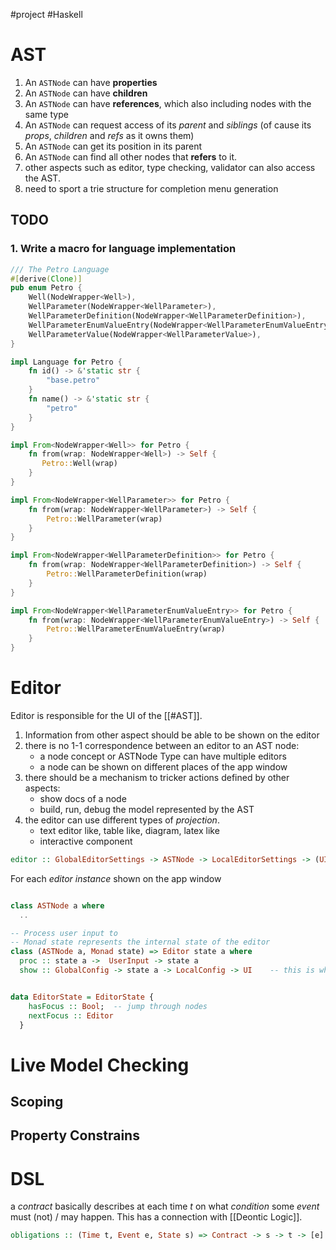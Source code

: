 #project 
#Haskell


# AST 

1. An `ASTNode` can have **properties**
2. An `ASTNode` can have **children**
3. An `ASTNode` can have **references**, which also including nodes with the same type
4. An `ASTNode` can request access of its _parent_ and _siblings_ (of cause its _props_, _children_ and _refs_ as it owns them)
5. An `ASTNode` can get its position in its parent
6. An `ASTNode` can find all other nodes that **refers** to it.
7. other aspects such as editor, type checking, validator can also access the AST.
8. need to sport a trie structure for completion menu generation


## TODO

### 1. Write a macro for language implementation 

```rust
/// The Petro Language
#[derive(Clone)]
pub enum Petro {
    Well(NodeWrapper<Well>),
    WellParameter(NodeWrapper<WellParameter>),
    WellParameterDefinition(NodeWrapper<WellParameterDefinition>),
    WellParameterEnumValueEntry(NodeWrapper<WellParameterEnumValueEntry>),
    WellParameterValue(NodeWrapper<WellParameterValue>),
}

impl Language for Petro {
    fn id() -> &'static str {
        "base.petro"
    }
    fn name() -> &'static str {
        "petro"
    }
}

impl From<NodeWrapper<Well>> for Petro {
    fn from(wrap: NodeWrapper<Well>) -> Self {
       Petro::Well(wrap) 
    }
}

impl From<NodeWrapper<WellParameter>> for Petro {
    fn from(wrap: NodeWrapper<WellParameter>) -> Self {
        Petro::WellParameter(wrap)
    } 
}

impl From<NodeWrapper<WellParameterDefinition>> for Petro {
    fn from(wrap: NodeWrapper<WellParameterDefinition>) -> Self {
        Petro::WellParameterDefinition(wrap)
    } 
}

impl From<NodeWrapper<WellParameterEnumValueEntry>> for Petro {
    fn from(wrap: NodeWrapper<WellParameterEnumValueEntry>) -> Self {
        Petro::WellParameterEnumValueEntry(wrap)
    } 
}

```

# Editor

Editor is responsible for the UI of the [[#AST]].
1. Information from other aspect should be able to be shown on the editor
2. there is no 1-1 correspondence between an editor to an AST node:
    - a node concept or ASTNode Type can have multiple editors
    - a node can be shown on different places of the app window
3. there should be a mechanism to tricker actions defined by other aspects:
    - show docs of a node
    - build, run, debug the model represented by the AST
4. the editor can use different types of _projection_.
    - text editor like, table like, diagram, latex like
    - interactive component 


```haskell
editor :: GlobalEditorSettings -> ASTNode -> LocalEditorSettings -> (UI, UserInput -> ASTNode)  
```

For each _editor instance_ shown on the app window 

``` haskell 

class ASTNode a where
  ..

-- Process user input to
-- Monad state represents the internal state of the editor
class (ASTNode a, Monad state) => Editor state a where
  proc :: state a ->  UserInput -> state a
  show :: GlobalConfig -> state a -> LocalConfig -> UI    -- this is where yew steps in


data EditorState = EditorState {
    hasFocus :: Bool;  -- jump through nodes
    nextFocus :: Editor
  }
```


# Live Model Checking

## Scoping
## Property Constrains


# DSL

a _contract_ basically describes at each time $t$ on what _condition_ some _event_ must (not) / may happen. This has a connection with [[Deontic Logic]].

```haskell
obligations :: (Time t, Event e, State s) => Contract -> s -> t -> [e] 
```
